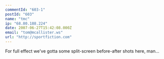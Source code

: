 ```yaml
---
commentId: "603-1"
postId: "603"
name: "tmc"
ip: "68.80.188.224"
date: 2007-06-27T15:42:08.000Z
email: "tom@mcallister.ws"
url: "http://sportfiction.com"
---
```

<p>For full effect we've gotta some split-screen before-after shots here, man...</p>